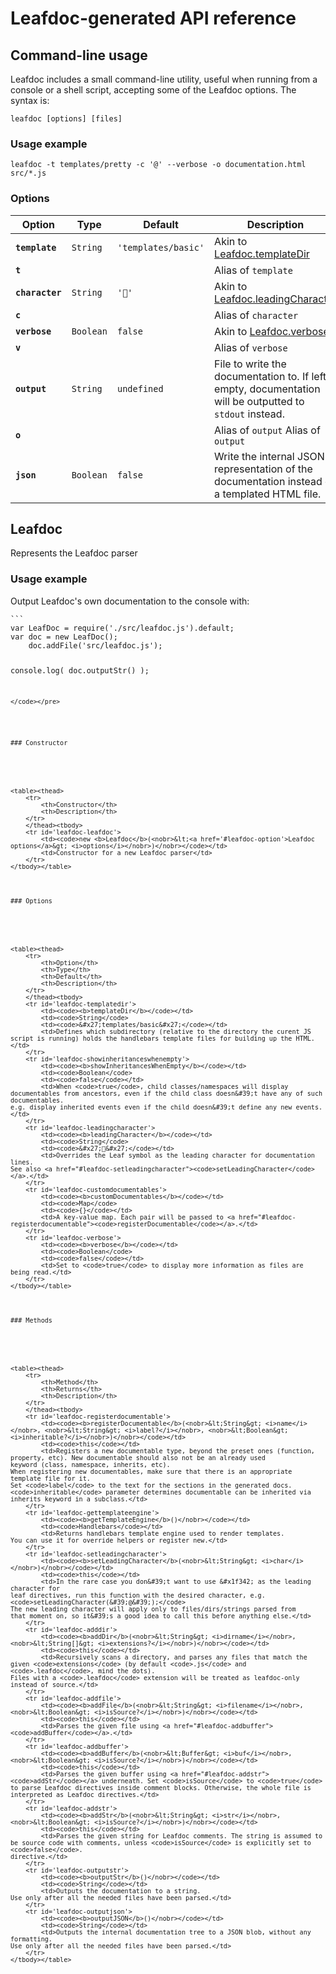 # Leafdoc-generated API reference

## Command-line usage

<p>Leafdoc includes a small command-line utility, useful when running from a console or a shell script, accepting some of the Leafdoc options. The syntax is:</p>
<p><code>leafdoc [options] [files]</code></p>


### Usage example







<p><code>leafdoc -t templates/pretty -c &#39;@&#39; --verbose -o documentation.html src/*.js</code></p>






### Options






<table><thead>
	<tr>
		<th>Option</th>
		<th>Type</th>
		<th>Default</th>
		<th>Description</th>
	</tr>
	</thead><tbody>
	<tr id='command-line-usage-template'>
		<td><code><b>template</b></code></td>
		<td><code>String</code>
		<td><code>&#x27;templates/basic&#x27;</code></td>
		<td>Akin to <a href="#leafdoc.templatedir">Leafdoc.templateDir</a></td>
	</tr>
	<tr id='command-line-usage-t'>
		<td><code><b>t</b></code></td>
		<td><code></code>
		<td><code></code></td>
		<td>Alias of <code>template</code></td>
	</tr>
	<tr id='command-line-usage-character'>
		<td><code><b>character</b></code></td>
		<td><code>String</code>
		<td><code>&#x27;🍂&#x27;</code></td>
		<td>Akin to <a href="#leafdoc.leadingcharacter">Leafdoc.leadingCharacter</a></td>
	</tr>
	<tr id='command-line-usage-c'>
		<td><code><b>c</b></code></td>
		<td><code></code>
		<td><code></code></td>
		<td>Alias of <code>character</code></td>
	</tr>
	<tr id='command-line-usage-verbose'>
		<td><code><b>verbose</b></code></td>
		<td><code>Boolean</code>
		<td><code>false</code></td>
		<td>Akin to <a href="#leafdoc.verbose">Leafdoc.verbose</a></td>
	</tr>
	<tr id='command-line-usage-v'>
		<td><code><b>v</b></code></td>
		<td><code></code>
		<td><code></code></td>
		<td>Alias of <code>verbose</code></td>
	</tr>
	<tr id='command-line-usage-output'>
		<td><code><b>output</b></code></td>
		<td><code>String</code>
		<td><code>undefined</code></td>
		<td>File to write the documentation to. If left empty, documentation will be outputted to <code>stdout</code> instead.</td>
	</tr>
	<tr id='command-line-usage-o'>
		<td><code><b>o</b></code></td>
		<td><code></code>
		<td><code></code></td>
		<td>Alias of <code>output</code>
Alias of <code>output</code></td>
	</tr>
	<tr id='command-line-usage-json'>
		<td><code><b>json</b></code></td>
		<td><code>Boolean</code>
		<td><code>false</code></td>
		<td>Write the internal JSON representation of the documentation instead of a templated HTML file.</td>
	</tr>
</tbody></table>





## Leafdoc

<p>Represents the Leafdoc parser</p>


### Usage example







<p>Output Leafdoc&#39;s own documentation to the console with:</p>
<pre><code>```
var LeafDoc = require(&#39;./src/leafdoc.js&#39;).default;
var doc = new LeafDoc();
    doc.addFile(&#39;src/leafdoc.js&#39;);

console.log( doc.outputStr() );
```
</code></pre>





### Constructor






<table><thead>
	<tr>
		<th>Constructor</th>
		<th>Description</th>
	</tr>
	</thead><tbody>
	<tr id='leafdoc-leafdoc'>
		<td><code>new <b>Leafdoc</b>(<nobr>&lt;<a href='#leafdoc-option'>Leafdoc options</a>&gt; <i>options</i></nobr>)</nobr></code></td>
		<td>Constructor for a new Leafdoc parser</td>
	</tr>
</tbody></table>




### Options






<table><thead>
	<tr>
		<th>Option</th>
		<th>Type</th>
		<th>Default</th>
		<th>Description</th>
	</tr>
	</thead><tbody>
	<tr id='leafdoc-templatedir'>
		<td><code><b>templateDir</b></code></td>
		<td><code>String</code>
		<td><code>&#x27;templates/basic&#x27;</code></td>
		<td>Defines which subdirectory (relative to the directory the curent JS
script is running) holds the handlebars template files for building up the HTML.</td>
	</tr>
	<tr id='leafdoc-showinheritanceswhenempty'>
		<td><code><b>showInheritancesWhenEmpty</b></code></td>
		<td><code>Boolean</code>
		<td><code>false</code></td>
		<td>When <code>true</code>, child classes/namespaces will display documentables from ancestors, even if the child class doesn&#39;t have any of such documentables.
e.g. display inherited events even if the child doesn&#39;t define any new events.</td>
	</tr>
	<tr id='leafdoc-leadingcharacter'>
		<td><code><b>leadingCharacter</b></code></td>
		<td><code>String</code>
		<td><code>&#x27;🍂&#x27;</code></td>
		<td>Overrides the Leaf symbol as the leading character for documentation lines.
See also <a href="#leafdoc-setleadingcharacter"><code>setLeadingCharacter</code></a>.</td>
	</tr>
	<tr id='leafdoc-customdocumentables'>
		<td><code><b>customDocumentables</b></code></td>
		<td><code>Map</code>
		<td><code>{}</code></td>
		<td>A key-value map. Each pair will be passed to <a href="#leafdoc-registerdocumentable"><code>registerDocumentable</code></a>.</td>
	</tr>
	<tr id='leafdoc-verbose'>
		<td><code><b>verbose</b></code></td>
		<td><code>Boolean</code>
		<td><code>false</code></td>
		<td>Set to <code>true</code> to display more information as files are being read.</td>
	</tr>
</tbody></table>




### Methods






<table><thead>
	<tr>
		<th>Method</th>
		<th>Returns</th>
		<th>Description</th>
	</tr>
	</thead><tbody>
	<tr id='leafdoc-registerdocumentable'>
		<td><code><b>registerDocumentable</b>(<nobr>&lt;String&gt; <i>name</i></nobr>, <nobr>&lt;String&gt; <i>label?</i></nobr>, <nobr>&lt;Boolean&gt; <i>inheritable?</i></nobr>)</nobr></code></td>
		<td><code>this</code></td>
		<td>Registers a new documentable type, beyond the preset ones (function,
property, etc). New documentable should also not be an already used
keyword (class, namespace, inherits, etc).
When registering new documentables, make sure that there is an appropriate
template file for it.
Set <code>label</code> to the text for the sections in the generated docs.
<code>inheritable</code> parameter determines documentable can be inherited via inherits keyword in a subclass.</td>
	</tr>
	<tr id='leafdoc-gettemplateengine'>
		<td><code><b>getTemplateEngine</b>()</nobr></code></td>
		<td><code>Handlebars</code></td>
		<td>Returns handlebars template engine used to render templates.
You can use it for override helpers or register new.</td>
	</tr>
	<tr id='leafdoc-setleadingcharacter'>
		<td><code><b>setLeadingCharacter</b>(<nobr>&lt;String&gt; <i>char</i></nobr>)</nobr></code></td>
		<td><code>this</code></td>
		<td>In the rare case you don&#39;t want to use &#x1f342; as the leading character for
leaf directives, run this function with the desired character, e.g.
<code>setLeadingCharacter(&#39;@&#39;);</code>
The new leading character will apply only to files/dirs/strings parsed from
that moment on, so it&#39;s a good idea to call this before anything else.</td>
	</tr>
	<tr id='leafdoc-adddir'>
		<td><code><b>addDir</b>(<nobr>&lt;String&gt; <i>dirname</i></nobr>, <nobr>&lt;String[]&gt; <i>extensions?</i></nobr>)</nobr></code></td>
		<td><code>this</code></td>
		<td>Recursively scans a directory, and parses any files that match the
given <code>extensions</code> (by default <code>.js</code> and <code>.leafdoc</code>, mind the dots).
Files with a <code>.leafdoc</code> extension will be treated as leafdoc-only
instead of source.</td>
	</tr>
	<tr id='leafdoc-addfile'>
		<td><code><b>addFile</b>(<nobr>&lt;String&gt; <i>filename</i></nobr>, <nobr>&lt;Boolean&gt; <i>isSource?</i></nobr>)</nobr></code></td>
		<td><code>this</code></td>
		<td>Parses the given file using <a href="#leafdoc-addbuffer"><code>addBuffer</code></a>.</td>
	</tr>
	<tr id='leafdoc-addbuffer'>
		<td><code><b>addBuffer</b>(<nobr>&lt;Buffer&gt; <i>buf</i></nobr>, <nobr>&lt;Boolean&gt; <i>isSource?</i></nobr>)</nobr></code></td>
		<td><code>this</code></td>
		<td>Parses the given buffer using <a href="#leafdoc-addstr"><code>addStr</code></a> underneath. Set <code>isSource</code> to <code>true</code> to parse Leafdoc directives inside comment blocks. Otherwise, the whole file is interpreted as Leafdoc directives.</td>
	</tr>
	<tr id='leafdoc-addstr'>
		<td><code><b>addStr</b>(<nobr>&lt;String&gt; <i>str</i></nobr>, <nobr>&lt;Boolean&gt; <i>isSource?</i></nobr>)</nobr></code></td>
		<td><code>this</code></td>
		<td>Parses the given string for Leafdoc comments. The string is assumed to
be source code with comments, unless <code>isSource</code> is explicitly set to <code>false</code>.
directive.</td>
	</tr>
	<tr id='leafdoc-outputstr'>
		<td><code><b>outputStr</b>()</nobr></code></td>
		<td><code>String</code></td>
		<td>Outputs the documentation to a string.
Use only after all the needed files have been parsed.</td>
	</tr>
	<tr id='leafdoc-outputjson'>
		<td><code><b>outputJSON</b>()</nobr></code></td>
		<td><code>String</code></td>
		<td>Outputs the internal documentation tree to a JSON blob, without any formatting.
Use only after all the needed files have been parsed.</td>
	</tr>
</tbody></table>






